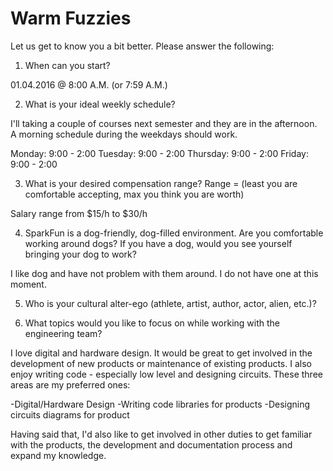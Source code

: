 Warm Fuzzies
=============

Let us get to know you a bit better. Please answer the following:

1. When can you start?

01.04.2016 @ 8:00 A.M. (or 7:59 A.M.)


2. What is your ideal weekly schedule?

I'll taking a couple of courses next semester and they are in the afternoon. A morning schedule during the weekdays should work. 

Monday: 9:00 - 2:00
Tuesday: 9:00 - 2:00
Thursday: 9:00 - 2:00
Friday: 9:00 - 2:00


3. What is your desired compensation range? Range = (least you are comfortable accepting, max you think you are worth)

Salary range from $15/h to $30/h


4. SparkFun is a dog-friendly, dog-filled environment. Are you comfortable working around dogs? If you have a dog, would you see yourself bringing your dog to work?

I like dog and have not problem with them around. I do not have one at this moment.  


5. Who is your cultural alter-ego (athlete, artist, author, actor, alien, etc.)? 

6. What topics would you like to focus on while working with the engineering team? 

I love digital and hardware design. It would be great to get involved in the development of new products or maintenance of existing products. I also enjoy writing code - especially low level and designing circuits. These three areas are my preferred ones:

-Digital/Hardware Design
-Writing code libraries for products
-Designing circuits diagrams for product

Having said that, I'd also like to get involved in other duties to get familiar with the products, the development and documentation process and expand my knowledge.  